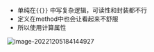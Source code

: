 - 单纯在`{{}}` 中写复杂逻辑，可读性和封装都不行
- 定义在method中也会让看起来不舒服
- 所以使用计算属性

![image-20221205184144927](https://finzulpic.oss-cn-hangzhou.aliyuncs.com/image-20221205184144927.png)
